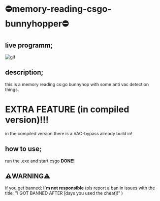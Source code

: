 # ⛔memory-reading-csgo-bunnyhopper⛔

## live programm;

![gif](https://gfycat.com/ifr/MassiveTenderElephantseal)

## description;
this is a memory reading cs:go bunnyhop with some anti vac detection things.

# EXTRA FEATURE (in compiled version)!!!
in the compiled version there is a VAC-bypass already build in!

## how to use;
run the .exe and start csgo
**DONE!**
 
## ⚠️**WARNING**⚠️
if you get banned;
**i´m not responsible**
(pls report a ban in issues with the title; "I GOT BANNED AFTER [days you used the cheat]!" )
 
